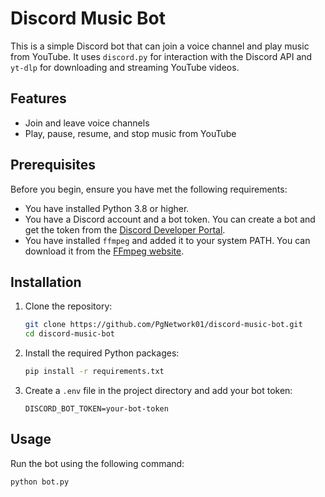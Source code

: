 # Discord Music Bot

This is a simple Discord bot that can join a voice channel and play music from YouTube. It uses `discord.py` for interaction with the Discord API and `yt-dlp` for downloading and streaming YouTube videos.

## Features

- Join and leave voice channels
- Play, pause, resume, and stop music from YouTube

## Prerequisites

Before you begin, ensure you have met the following requirements:

- You have installed Python 3.8 or higher.
- You have a Discord account and a bot token. You can create a bot and get the token from the [Discord Developer Portal](https://discord.com/developers/applications).
- You have installed `ffmpeg` and added it to your system PATH. You can download it from the [FFmpeg website](https://ffmpeg.org/download.html).

## Installation

1. Clone the repository:

    ```bash
    git clone https://github.com/PgNetwork01/discord-music-bot.git
    cd discord-music-bot
    ```

2. Install the required Python packages:

    ```bash
    pip install -r requirements.txt
    ```

3. Create a `.env` file in the project directory and add your bot token:

    ```env
    DISCORD_BOT_TOKEN=your-bot-token
    ```

## Usage

Run the bot using the following command:

```bash
python bot.py
